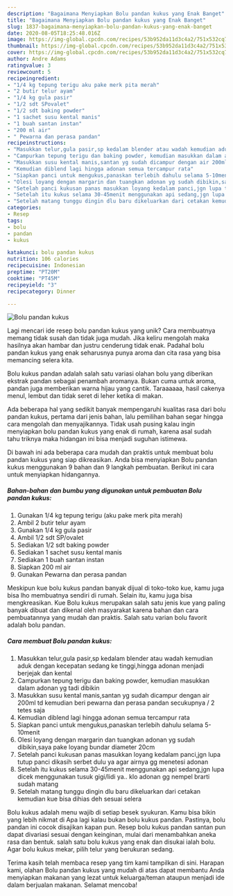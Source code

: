 ```yaml
---
description: "Bagaimana Menyiapkan Bolu pandan kukus yang Enak Banget"
title: "Bagaimana Menyiapkan Bolu pandan kukus yang Enak Banget"
slug: 1837-bagaimana-menyiapkan-bolu-pandan-kukus-yang-enak-banget
date: 2020-08-05T18:25:48.016Z
image: https://img-global.cpcdn.com/recipes/53b952da11d3c4a2/751x532cq70/bolu-pandan-kukus-foto-resep-utama.jpg
thumbnail: https://img-global.cpcdn.com/recipes/53b952da11d3c4a2/751x532cq70/bolu-pandan-kukus-foto-resep-utama.jpg
cover: https://img-global.cpcdn.com/recipes/53b952da11d3c4a2/751x532cq70/bolu-pandan-kukus-foto-resep-utama.jpg
author: Andre Adams
ratingvalue: 3
reviewcount: 5
recipeingredient:
- "1/4 kg tepung terigu aku pake merk pita merah"
- "2 butir telur ayam"
- "1/4 kg gula pasir"
- "1/2 sdt SPovalet"
- "1/2 sdt baking powder"
- "1 sachet susu kental manis"
- "1 buah santan instan"
- "200 ml air"
- " Pewarna dan perasa pandan"
recipeinstructions:
- "Masukkan telur,gula pasir,sp kedalam blender atau wadah kemudian aduk dengan kecepatan sedang ke tinggi,hingga adonan menjadi berjejak dan kental"
- "Campurkan tepung terigu dan baking powder, kemudian masukkan dalam adonan yg tadi dibikin"
- "Masukkan susu kental manis,santan yg sudah dicampur dengan air 200ml td kemudian beri pewarna dan perasa pandan secukupnya / 2 tetes saja"
- "Kemudian diblend lagi hingga adonan semua tercampur rata"
- "Siapkan panci untuk mengukus,panaskan terlebih dahulu selama 5-10menit"
- "Olesi loyang dengan margarin dan tuangkan adonan yg sudah dibikin,saya pake loyang bundar diameter 20cm"
- "Setelah panci kukusan panas masukkan loyang kedalam panci,jgn lupa tutup panci dikasih serbet dulu ya agar airnya gg menetesi adonan"
- "Setelah itu kukus selama 30-45menit menggunakan api sedang,jgn lupa dicek menggunakan tusuk gigi/lidi ya.. klo adonan gg nempel brarti sudah matang"
- "Setelah matang tunggu dingin dlu baru dikeluarkan dari cetakan kemudian kue bisa dihias deh sesuai selera"
categories:
- Resep
tags:
- bolu
- pandan
- kukus

katakunci: bolu pandan kukus 
nutrition: 106 calories
recipecuisine: Indonesian
preptime: "PT20M"
cooktime: "PT45M"
recipeyield: "3"
recipecategory: Dinner

---
```



![Bolu pandan kukus](https://img-global.cpcdn.com/recipes/53b952da11d3c4a2/751x532cq70/bolu-pandan-kukus-foto-resep-utama.jpg)

Lagi mencari ide resep bolu pandan kukus yang unik? Cara membuatnya memang tidak susah dan tidak juga mudah. Jika keliru mengolah maka hasilnya akan hambar dan justru cenderung tidak enak. Padahal bolu pandan kukus yang enak seharusnya punya aroma dan cita rasa yang bisa memancing selera kita.

Bolu kukus pandan adalah salah satu variasi olahan bolu yang diberikan ekstrak pandan sebagai penambah aromanya. Bukan cuma untuk aroma, pandan juga memberikan warna hijau yang cantik. Taraaaaaa, hasil cakenya menul, lembut dan tidak seret di leher ketika di makan.

Ada beberapa hal yang sedikit banyak mempengaruhi kualitas rasa dari bolu pandan kukus, pertama dari jenis bahan, lalu pemilihan bahan segar hingga cara mengolah dan menyajikannya. Tidak usah pusing kalau ingin menyiapkan bolu pandan kukus yang enak di rumah, karena asal sudah tahu triknya maka hidangan ini bisa menjadi suguhan istimewa.


Di bawah ini ada beberapa cara mudah dan praktis untuk membuat bolu pandan kukus yang siap dikreasikan. Anda bisa menyiapkan Bolu pandan kukus menggunakan 9 bahan dan 9 langkah pembuatan. Berikut ini cara untuk menyiapkan hidangannya.

<!--inarticleads1-->

##### Bahan-bahan dan bumbu yang digunakan untuk pembuatan Bolu pandan kukus:

1. Gunakan 1/4 kg tepung terigu (aku pake merk pita merah)
1. Ambil 2 butir telur ayam
1. Gunakan 1/4 kg gula pasir
1. Ambil 1/2 sdt SP/ovalet
1. Sediakan 1/2 sdt baking powder
1. Sediakan 1 sachet susu kental manis
1. Sediakan 1 buah santan instan
1. Siapkan 200 ml air
1. Gunakan  Pewarna dan perasa pandan


Meskipun kue bolu kukus pandan banyak dijual di toko-toko kue, kamu juga bisa lho membuatnya sendiri di rumah. Selain itu, kamu juga bisa mengkreasikan. Kue Bolu kukus merupakan salah satu jenis kue yang paling banyak dibuat dan dikenal oleh masyarakat karena bahan dan cara pembuatannya yang mudah dan praktis. Salah satu varian bolu favorit adalah bolu pandan. 

<!--inarticleads2-->

##### Cara membuat Bolu pandan kukus:

1. Masukkan telur,gula pasir,sp kedalam blender atau wadah kemudian aduk dengan kecepatan sedang ke tinggi,hingga adonan menjadi berjejak dan kental
1. Campurkan tepung terigu dan baking powder, kemudian masukkan dalam adonan yg tadi dibikin
1. Masukkan susu kental manis,santan yg sudah dicampur dengan air 200ml td kemudian beri pewarna dan perasa pandan secukupnya / 2 tetes saja
1. Kemudian diblend lagi hingga adonan semua tercampur rata
1. Siapkan panci untuk mengukus,panaskan terlebih dahulu selama 5-10menit
1. Olesi loyang dengan margarin dan tuangkan adonan yg sudah dibikin,saya pake loyang bundar diameter 20cm
1. Setelah panci kukusan panas masukkan loyang kedalam panci,jgn lupa tutup panci dikasih serbet dulu ya agar airnya gg menetesi adonan
1. Setelah itu kukus selama 30-45menit menggunakan api sedang,jgn lupa dicek menggunakan tusuk gigi/lidi ya.. klo adonan gg nempel brarti sudah matang
1. Setelah matang tunggu dingin dlu baru dikeluarkan dari cetakan kemudian kue bisa dihias deh sesuai selera


Bolu kukus adalah menu wajib di setiap besek syukuran. Kamu bisa bikin yang lebih nikmat di Apa lagi kalau bukan bolu kukus pandan. Pastinya, bolu pandan ini cocok disajikan kapan pun. Resep bolu kukus pandan santan pun dapat divariasi sesuai dengan keinginan, mulai dari menambahkan aneka rasa dan bentuk. salah satu bolu kukus yang enak dan disukai ialah bolu. Agar bolu kukus mekar, pilih telur yang berukuran sedang. 

Terima kasih telah membaca resep yang tim kami tampilkan di sini. Harapan kami, olahan Bolu pandan kukus yang mudah di atas dapat membantu Anda menyiapkan makanan yang lezat untuk keluarga/teman ataupun menjadi ide dalam berjualan makanan. Selamat mencoba!
